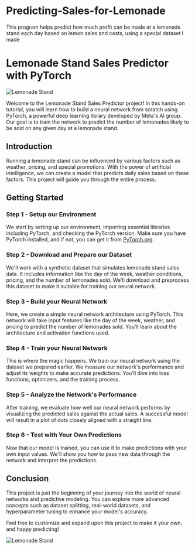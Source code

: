 # Predicting-Sales-for-Lemonade
This program helps predict how much profit can be made at a lemonade stand each day based on lemon sales and costs, using a special dataset I made
# Lemonade Stand Sales Predictor with PyTorch

![Lemonade Stand](lemonade_stand.jpg)

Welcome to the Lemonade Stand Sales Predictor project! In this hands-on tutorial, you will learn how to build a neural network from scratch using PyTorch, a powerful deep learning library developed by Meta's AI group. Our goal is to train the network to predict the number of lemonades likely to be sold on any given day at a lemonade stand.

## Introduction

Running a lemonade stand can be influenced by various factors such as weather, pricing, and special promotions. With the power of artificial intelligence, we can create a model that predicts daily sales based on these factors. This project will guide you through the entire process.

## Getting Started

### Step 1 - Setup our Environment

We start by setting up our environment, importing essential libraries including PyTorch, and checking the PyTorch version. Make sure you have PyTorch installed, and if not, you can get it from [PyTorch.org](https://pytorch.org/).

### Step 2 - Download and Prepare our Dataset

We'll work with a synthetic dataset that simulates lemonade stand sales data. It includes information like the day of the week, weather conditions, pricing, and the number of lemonades sold. We'll download and preprocess this dataset to make it suitable for training our neural network.

### Step 3 - Build your Neural Network

Here, we create a simple neural network architecture using PyTorch. This network will take input features like the day of the week, weather, and pricing to predict the number of lemonades sold. You'll learn about the architecture and activation functions used.

### Step 4 - Train your Neural Network

This is where the magic happens. We train our neural network using the dataset we prepared earlier. We measure our network's performance and adjust its weights to make accurate predictions. You'll dive into loss functions, optimizers, and the training process.

### Step 5 - Analyze the Network's Performance

After training, we evaluate how well our neural network performs by visualizing the predicted sales against the actual sales. A successful model will result in a plot of dots closely aligned with a straight line.

### Step 6 - Test with Your Own Predictions

Now that our model is trained, you can use it to make predictions with your own input values. We'll show you how to pass new data through the network and interpret the predictions.

## Conclusion

This project is just the beginning of your journey into the world of neural networks and predictive modeling. You can explore more advanced concepts such as dataset splitting, real-world datasets, and hyperparameter tuning to enhance your model's accuracy.

Feel free to customize and expand upon this project to make it your own, and happy predicting!

![Lemonade Stand](lemonade_stand.jpg)
